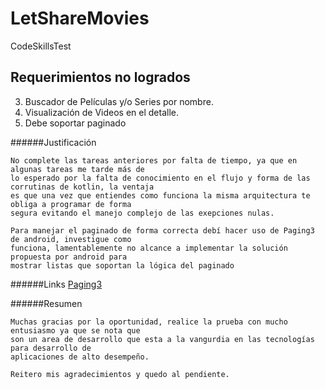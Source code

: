 # LetShareMovies
CodeSkillsTest

## Requerimientos no logrados

3. Buscador de Películas y/o Series por nombre.
4. Visualización de Videos en el detalle.
10. Debe soportar paginado

######Justificación 
```
No complete las tareas anteriores por falta de tiempo, ya que en algunas tareas me tarde más de 
lo esperado por la falta de conocimiento en el flujo y forma de las corrutinas de kotlin, la ventaja 
es que una vez que entiendes como funciona la misma arquitectura te obliga a programar de forma 
segura evitando el manejo complejo de las exepciones nulas. 

Para manejar el paginado de forma correcta debí hacer uso de Paging3 de android, investigue como
funciona, lamentablemente no alcance a implementar la solución propuesta por android para 
mostrar listas que soportan la lógica del paginado
```

######Links
[Paging3](https://developer.android.com/topic/libraries/architecture/paging/v3-overview?hl=es-419)

######Resumen
```
Muchas gracias por la oportunidad, realice la prueba con mucho entusiasmo ya que se nota que 
son un area de desarrollo que esta a la vangurdia en las tecnologías para desarrollo de 
aplicaciones de alto desempeño. 

Reitero mis agradecimientos y quedo al pendiente.
```